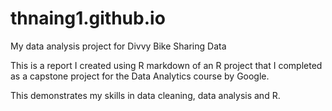 # thnaing1.github.io
My data analysis project for Divvy Bike Sharing Data

This is a report I created using R markdown of an R project that I completed as a capstone project for the Data Analytics course by Google.

This demonstrates my skills in data cleaning, data analysis and R.
